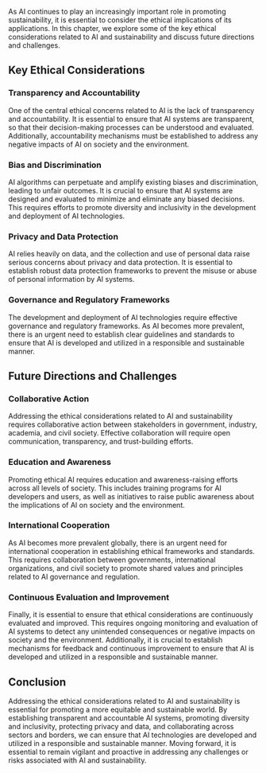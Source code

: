 
As AI continues to play an increasingly important role in promoting sustainability, it is essential to consider the ethical implications of its applications. In this chapter, we explore some of the key ethical considerations related to AI and sustainability and discuss future directions and challenges.

Key Ethical Considerations
--------------------------

### Transparency and Accountability

One of the central ethical concerns related to AI is the lack of transparency and accountability. It is essential to ensure that AI systems are transparent, so that their decision-making processes can be understood and evaluated. Additionally, accountability mechanisms must be established to address any negative impacts of AI on society and the environment.

### Bias and Discrimination

AI algorithms can perpetuate and amplify existing biases and discrimination, leading to unfair outcomes. It is crucial to ensure that AI systems are designed and evaluated to minimize and eliminate any biased decisions. This requires efforts to promote diversity and inclusivity in the development and deployment of AI technologies.

### Privacy and Data Protection

AI relies heavily on data, and the collection and use of personal data raise serious concerns about privacy and data protection. It is essential to establish robust data protection frameworks to prevent the misuse or abuse of personal information by AI systems.

### Governance and Regulatory Frameworks

The development and deployment of AI technologies require effective governance and regulatory frameworks. As AI becomes more prevalent, there is an urgent need to establish clear guidelines and standards to ensure that AI is developed and utilized in a responsible and sustainable manner.

Future Directions and Challenges
--------------------------------

### Collaborative Action

Addressing the ethical considerations related to AI and sustainability requires collaborative action between stakeholders in government, industry, academia, and civil society. Effective collaboration will require open communication, transparency, and trust-building efforts.

### Education and Awareness

Promoting ethical AI requires education and awareness-raising efforts across all levels of society. This includes training programs for AI developers and users, as well as initiatives to raise public awareness about the implications of AI on society and the environment.

### International Cooperation

As AI becomes more prevalent globally, there is an urgent need for international cooperation in establishing ethical frameworks and standards. This requires collaboration between governments, international organizations, and civil society to promote shared values and principles related to AI governance and regulation.

### Continuous Evaluation and Improvement

Finally, it is essential to ensure that ethical considerations are continuously evaluated and improved. This requires ongoing monitoring and evaluation of AI systems to detect any unintended consequences or negative impacts on society and the environment. Additionally, it is crucial to establish mechanisms for feedback and continuous improvement to ensure that AI is developed and utilized in a responsible and sustainable manner.

Conclusion
----------

Addressing the ethical considerations related to AI and sustainability is essential for promoting a more equitable and sustainable world. By establishing transparent and accountable AI systems, promoting diversity and inclusivity, protecting privacy and data, and collaborating across sectors and borders, we can ensure that AI technologies are developed and utilized in a responsible and sustainable manner. Moving forward, it is essential to remain vigilant and proactive in addressing any challenges or risks associated with AI and sustainability.
